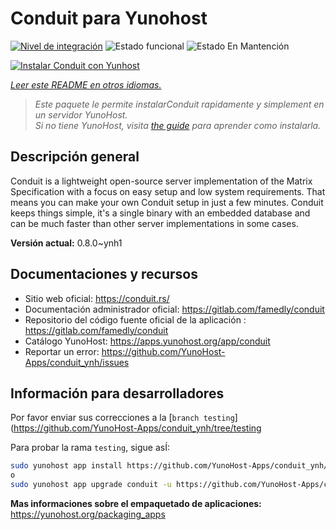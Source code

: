 <!--
Este archivo README esta generado automaticamente<https://github.com/YunoHost/apps/tree/master/tools/readme_generator>
No se debe editar a mano.
-->

# Conduit para Yunohost

[![Nivel de integración](https://dash.yunohost.org/integration/conduit.svg)](https://ci-apps.yunohost.org/ci/apps/conduit/) ![Estado funcional](https://ci-apps.yunohost.org/ci/badges/conduit.status.svg) ![Estado En Mantención](https://ci-apps.yunohost.org/ci/badges/conduit.maintain.svg)

[![Instalar Conduit con Yunhost](https://install-app.yunohost.org/install-with-yunohost.svg)](https://install-app.yunohost.org/?app=conduit)

*[Leer este README en otros idiomas.](./ALL_README.md)*

> *Este paquete le permite instalarConduit rapidamente y simplement en un servidor YunoHost.*  
> *Si no tiene YunoHost, visita [the guide](https://yunohost.org/install) para aprender como instalarla.*

## Descripción general

Conduit is a lightweight open-source server implementation of the Matrix Specification with a focus on easy setup and low system requirements. That means you can make your own Conduit setup in just a few minutes.
Conduit keeps things simple, it's a single binary with an embedded database and can be much faster than other server implementations in some cases.

**Versión actual:** 0.8.0~ynh1
## Documentaciones y recursos

- Sitio web oficial: <https://conduit.rs/>
- Documentación administrador oficial: <https://gitlab.com/famedly/conduit>
- Repositorio del código fuente oficial de la aplicación : <https://gitlab.com/famedly/conduit>
- Catálogo YunoHost: <https://apps.yunohost.org/app/conduit>
- Reportar un error: <https://github.com/YunoHost-Apps/conduit_ynh/issues>

## Información para desarrolladores

Por favor enviar sus correcciones a la [`branch testing`](https://github.com/YunoHost-Apps/conduit_ynh/tree/testing

Para probar la rama `testing`, sigue asÍ:

```bash
sudo yunohost app install https://github.com/YunoHost-Apps/conduit_ynh/tree/testing --debug
o
sudo yunohost app upgrade conduit -u https://github.com/YunoHost-Apps/conduit_ynh/tree/testing --debug
```

**Mas informaciones sobre el empaquetado de aplicaciones:** <https://yunohost.org/packaging_apps>
